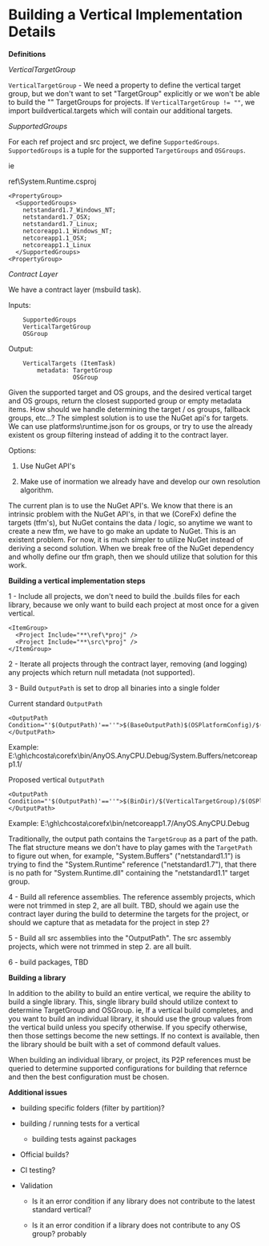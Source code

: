 # Building a Vertical Implementation Details #

**Definitions**

*VerticalTargetGroup*

`VerticalTargetGroup` - We need a property to define the vertical target group, but we don't want to set "TargetGroup" explicitly or we won't be able to build the "" TargetGroups for projects.
  If `VerticalTargetGroup != ""`, we import buildvertical.targets which will contain our additional targets.

*SupportedGroups*

For each ref project and src project, we define `SupportedGroups`. `SupportedGroups` is a tuple for the supported `TargetGroups` and `OSGroups`.


ie

ref\System.Runtime.csproj
```MSBuild
<PropertyGroup>
  <SupportedGroups>
    netstandard1.7_Windows_NT;
    netstandard1.7_OSX;
    netstandard1.7_Linux;
    netcoreapp1.1_Windows_NT;
    netcoreapp1.1_OSX;
    netcoreapp1.1_Linux
  </SupportedGroups>
<PropertyGroup>
```

*Contract Layer*

We have a contract layer (msbuild task).

Inputs: 

        SupportedGroups
        VerticalTargetGroup
        OSGroup
Output: 

        VerticalTargets (ItemTask)
            metadata: TargetGroup
                      OSGroup

Given the supported target and OS groups, and the desired vertical target and OS groups, return the closest supported group or empty metadata items.
How should we handle determining the target / os groups, fallback groups, etc...?  The simplest solution is to use the NuGet api's for targets.  We can use platforms\runtime.json for os groups, or try to use the already existent os group filtering instead of adding it to the contract layer.  

Options:

1. Use NuGet API's

2. Make use of inormation we already have and develop our own resolution algorithm.  

The current plan is to use the NuGet API's.  We know that there is an intrinsic problem with the NuGet API's, in that we (CoreFx) define the targets (tfm's), but NuGet contains the data / logic, so anytime we want to create a new tfm, we have to go make an update to NuGet.  This is an existent problem.  For now, it is much simpler to utilize NuGet instead of deriving a second solution.  When we break free of the NuGet dependency and wholly define our tfm graph, then we should utilize that solution for this work.

**Building a vertical implementation steps**

1 - Include all projects, we don't need to build the .builds files for each library, because we only want to build each project at most once for a given vertical.  

```MSBuild
<ItemGroup>
  <Project Include="**\ref\*proj" />
  <Project Include="**\src\*proj" />
</ItemGroup>
```

2 - Iterate all projects through the contract layer, removing (and logging) any projects which return null metadata (not supported).

3 - Build `OutputPath` is set to drop all binaries into a single folder

Current standard `OutputPath`

```MSBuild
<OutputPath Condition="'$(OutputPath)'==''">$(BaseOutputPath)$(OSPlatformConfig)/$(MSBuildProjectName)/$(TargetOutputRelPath)$(OutputPathSubfolder)</OutputPath> 
```
Example: E:\gh\chcosta\corefx\bin/AnyOS.AnyCPU.Debug/System.Buffers/netcoreapp1.1/

Proposed vertical `OutputPath`

```MSBuild
<OutputPath Condition="'$(OutputPath)'==''">$(BinDir)/$(VerticalTargetGroup)/$(OSPlatformConfig)</OutputPath>
```
Example: E:\gh\chcosta\corefx\bin/netcoreapp1.7/AnyOS.AnyCPU.Debug 

Traditionally, the output path contains the `TargetGroup` as a part of the path.  The flat structure means we don't have to play games with the `TargetPath` to figure out when, for example, "System.Buffers" ("netstandard1.1") is trying to find the "System.Runtime" reference ("netstandard1.7"), that there is no path for "System.Runtime.dll" containing the "netstandard1.1" target group.

4 - Build all reference assemblies.  The reference assembly projects, which were not trimmed in step 2, are all built.  TBD, should we again use the contract layer during the build to determine the targets for the project, or should we capture that as metadata for the project in step 2?  

5 - Build all src assemblies into the "OutputPath". The src assembly projects, which were not trimmed in step 2. are all built.

6 - build packages, TBD

**Building a library**

In addition to the ability to build an entire vertical, we require the ability to build a single library.  This, single library build should utilize context to determine TargetGroup and OSGroup.  ie, If a vertical build completes, and you want to build an individual library, it should use the group values from the vertical build unless you specify otherwise.  If you specify otherwise, then those settings become the new settings.  If no context is available, then the library should be built with a set of commond default values.

When building an individual library, or project, its P2P references must be queried to determine supported configurations for building that refernce and then the best configuration must be chosen.

**Additional issues** 

- building specific folders (filter by partition)?

- building / running tests for a vertical

  - building tests against packages

- Official builds?
  
- CI testing?

- Validation

  - Is it an error condition if any library does not contribute to the latest standard vertical?

  - Is it an error condition if a library does not contribute to any OS group? probably



